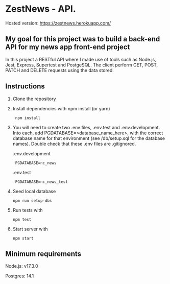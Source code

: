 # ZestNews - API.

Hosted version: https://zestnews.herokuapp.com/

## My goal for this project was to build a back-end API for my news app front-end project

In this project a RESTful API where I made use of tools such as Node.js, Jest, Express, Supertest and PostgeSQL. The client perform GET, POST, PATCH and DELETE requests using the data stored.


## Instructions

1. Clone the repository

2. Install dependencies with npm install (or yarn)

    ` npm install`

3. You will need to create two .env files, .env.test and .env.development. Into each, add PGDATABASE=<database_name_here>, with the correct database name for that environment (see /db/setup.sql for the database names). Double check that these .env files are .gitignored.

    .env.development

    ` PGDATABASE=nc_news`

     .env.test

   ` PGDATABASE=nc_news_test`

4. Seed local database

   `npm run setup-dbs`

5. Run tests with

   `npm test`

6. Start server with

   `npm start`

## Minimum requirements

Node.js: v17.3.0

Postgres: 14.1

